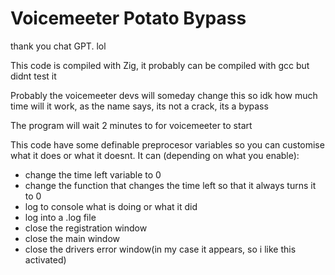 # Voicemeeter Potato Bypass

thank you chat GPT. lol

This code is compiled with Zig, it probably can be compiled with gcc but didnt test it

Probably the voicemeeter devs will someday change this so idk how much time will it work, as the name says, its not a crack, its a bypass

The program will wait 2 minutes to for voicemeeter to start

This code have some definable preprocesor variables so you can customise what it does or what it doesnt.
It can (depending on what you enable):
  * change the time left variable to 0
  * change the function that changes the time left so that it always turns it to 0
  * log to console what is doing or what it did
  * log into a .log file
  * close the registration window
  * close the main window
  * close the drivers error window(in my case it appears, so i like this activated)